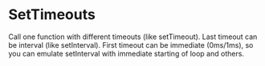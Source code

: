 # SetTimeouts
Call one function with different timeouts (like setTimeout). Last timeout can be interval (like setInterval). First timeout can be immediate (0ms/1ms), so you can emulate setInterval with immediate starting of loop and others.
